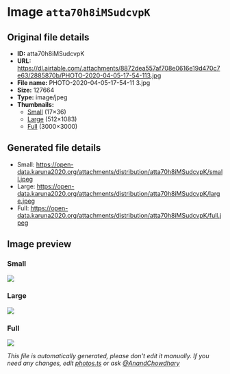 # Image `atta70h8iMSudcvpK`

## Original file details

- **ID:** atta70h8iMSudcvpK
- **URL:** https://dl.airtable.com/.attachments/8872dea557af708e0616e19d470c7e63/2885870b/PHOTO-2020-04-05-17-54-113.jpg
- **File name:** PHOTO-2020-04-05-17-54-11 3.jpg
- **Size:** 127664
- **Type:** image/jpeg
- **Thumbnails:**
  - [Small](https://dl.airtable.com/.attachmentThumbnails/2639dcf54f82945d5b9f2ee8c60196e3/1700e104) (17×36)
  - [Large](https://dl.airtable.com/.attachmentThumbnails/be52bf1a750e1c18e1b2b5bf19e4b61d/b92338ac) (512×1083)
  - [Full](https://dl.airtable.com/.attachmentThumbnails/7bfdeb4414ae7aefa9ff5f9e7cb344eb/61707644) (3000×3000)

## Generated file details

- Small: https://open-data.karuna2020.org/attachments/distribution/atta70h8iMSudcvpK/small.jpeg
- Large: https://open-data.karuna2020.org/attachments/distribution/atta70h8iMSudcvpK/large.jpeg
- Full: https://open-data.karuna2020.org/attachments/distribution/atta70h8iMSudcvpK/full.jpeg

## Image preview

### Small

![](https://open-data.karuna2020.org/attachments/distribution/atta70h8iMSudcvpK/small.jpeg)

### Large

![](https://open-data.karuna2020.org/attachments/distribution/atta70h8iMSudcvpK/large.jpeg)

### Full

![](https://open-data.karuna2020.org/attachments/distribution/atta70h8iMSudcvpK/full.jpeg)

_This file is automatically generated, please don't edit it manually. If you need any changes, edit [photos.ts](/photos.ts) or ask [@AnandChowdhary](https://github.com/AnandChowdhary)_

